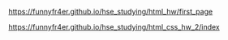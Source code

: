 https://funnyfr4er.github.io/hse_studying/html_hw/first_page


https://funnyfr4er.github.io/hse_studying/html_css_hw_2/index

